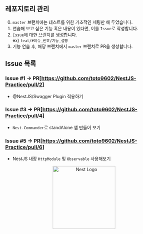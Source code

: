 ## 레포지토리 관리
0. `master` 브랜치에는 테스트를 위한 기초적인 세팅만 해 두었습니다.
1. 연습해 보고 싶은 기능 혹은 내용이 있다면, 이를 `Issue`로 작성합니다.
2. `Issue`에 대한 브랜치를 생성합니다. <br/>
   ex) `feat/#이슈_번호/기능_설명`
3. 기능 연습 후, 해당 브랜치에서 `master` 브랜치로 PR을 생성합니다.

## Issue 목록

### Issue #1 -> PR[https://github.com/toto9602/NestJS-Practice/pull/2]
- @NestJS/Swagger Plugin 적용하기

### Issue #3 -> PR[https://github.com/toto9602/NestJS-Practice/pull/4]
- `Nest-Commander`로 standAlone 앱 만들어 보기

### Issue #5 -> PR[https://github.com/toto9602/NestJS-Practice/pull/6]
- NestJS 내장 `HttpModule` 및 `Observable` 사용해보기

<p align="center">
  <a href="http://nestjs.com/" target="blank"><img src="https://nestjs.com/img/logo-small.svg" width="200" alt="Nest Logo" /></a>
</p>

[circleci-image]: https://img.shields.io/circleci/build/github/nestjs/nest/master?token=abc123def456
[circleci-url]: https://circleci.com/gh/nestjs/nest

